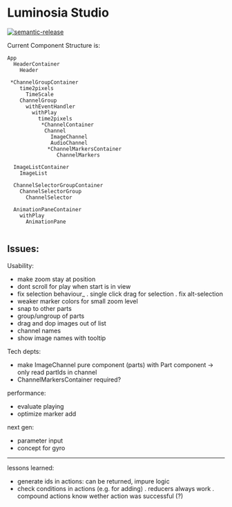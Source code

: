 # Luminosia Studio

[![semantic-release](https://img.shields.io/badge/%20%20%F0%9F%93%A6%F0%9F%9A%80-semantic--release-e10079.svg)](https://github.com/semantic-release/semantic-release)


Current Component Structure is:

```
App
  HeaderContainer
    Header

 *ChannelGroupContainer
    time2pixels
      TimeScale
    ChannelGroup
      withEventHandler
        withPlay
          time2pixels
           *ChannelContainer
            Channel
              ImageChannel
              AudioChannel
             *ChannelMarkersContainer
                ChannelMarkers

  ImageListContainer
    ImageList

  ChannelSelectorGroupContainer
    ChannelSelectorGroup
      ChannelSelector
    
  AnimationPaneContainer
    withPlay
      AnimationPane
      

```

Issues:
- 

Usability:
- make zoom stay at position
- dont scroll for play when start is in view
- fix selection behaviour_
  . single click drag for selection
  . fix alt-selection
- weaker marker colors for small zoom level
- snap to other parts
- group/ungroup of parts
- drag and dop images out of list
- channel names
- show image names with tooltip

Tech depts:
- make ImageChannel pure component (parts) with Part component
  -> only read partIds in channel
- ChannelMarkersContainer required?

performance:
- evaluate playing
- optimize marker add

next gen:
- parameter input
- concept for gyro

---


lessons learned:
- generate ids in actions: can be returned, impure logic
- check conditions in actions (e.g. for adding)
    . reducers always work
    . compound actions know wether action was successful (?)